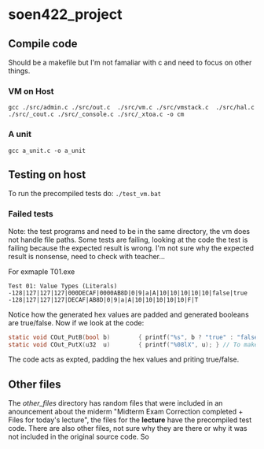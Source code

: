 # soen422_project

## Compile code
Should be a makefile but I'm not famaliar with c and need to focus on other things.

### VM on Host
`gcc ./src/admin.c ./src/out.c  ./src/vm.c ./src/vmstack.c  ./src/hal.c  ./src/_cout.c ./src/_console.c ./src/_xtoa.c -o cm`

### A unit
`gcc a_unit.c -o a_unit`

## Testing on host
To run the precompiled tests do:
`./test_vm.bat`

### Failed tests
Note: the test programs and need to be in the same directory, the vm does not handle file paths.
Some tests are failing, looking at the code the test is failing because the expected result is wrong. I'm not sure why the expected result is nonsense, need to check with teacher...

For exmaple T01.exe
```
Test 01: Value Types (Literals)
-128|127|127|127|000DECAF|0000AB8D|0|9|a|A|10|10|10|10|10|false|true
-128|127|127|127|DECAF|AB8D|0|9|a|A|10|10|10|10|10|F|T
```

Notice how the generated hex values are padded and generated booleans are true/false.
Now if we look at the code:
```c
static void COut_PutB(bool b)        { printf("%s", b ? "true" : "false"); }
static void COut_PutX(u32  u)        { printf("%08lX", u); } // To make hex output always aligned to 8 hex digits.
```
The code acts as expted, padding the hex values and priting true/false.

## Other files
The *other_files* directory has random files that were included in an anouncement about the miderm "Midterm Exam Correction completed + Files for today's lecture",
the files for the **lecture** have the precompiled test code. There are also other files, not sure why they are there or why it was not included in the original source code. So

